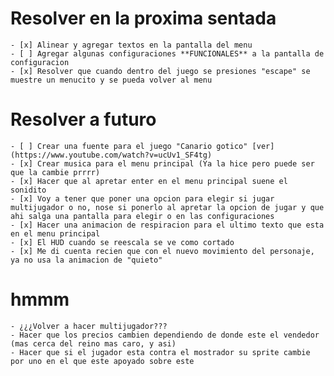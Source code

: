 # Resolver en la proxima sentada
    - [x] Alinear y agregar textos en la pantalla del menu
    - [ ] Agregar algunas configuraciones **FUNCIONALES** a la pantalla de configuracion
    - [x] Resolver que cuando dentro del juego se presiones "escape" se muestre un menucito y se pueda volver al menu

# Resolver a futuro
    - [ ] Crear una fuente para el juego "Canario gotico" [ver](https://www.youtube.com/watch?v=ucUv1_SF4tg)
    - [x] Crear musica para el menu principal (Ya la hice pero puede ser que la cambie prrrr)
    - [x] Hacer que al apretar enter en el menu principal suene el sonidito
    - [x] Voy a tener que poner una opcion para elegir si jugar multijugador o no, nose si ponerlo al apretar la opcion de jugar y que ahi salga una pantalla para elegir o en las configuraciones
    - [x] Hacer una animacion de respiracion para el ultimo texto que esta en el menu principal
    - [x] El HUD cuando se reescala se ve como cortado
    - [x] Me di cuenta recien que con el nuevo movimiento del personaje, ya no usa la animacion de "quieto"
    
    
# hmmm
    - ¿¿¿Volver a hacer multijugador???
    - Hacer que los precios cambien dependiendo de donde este el vendedor (mas cerca del reino mas caro, y asi)
    - Hacer que si el jugador esta contra el mostrador su sprite cambie por uno en el que este apoyado sobre este